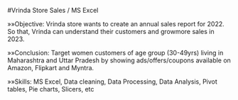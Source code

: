 #Vrinda Store Sales / MS Excel


»»Objective: Vrinda store wants to create an annual sales report for 2022. So that, Vrinda can understand their customers and growmore sales in 2023.

»»Conclusion: Target women customers of age group (30-49yrs) living in Maharashtra and Uttar Pradesh by showing ads/offers/coupons available on Amazon, Flipkart and Myntra.

»»Skills: MS Excel, Data cleaning, Data Processing, Data Analysis, Pivot tables, Pie charts, Slicers, etc
